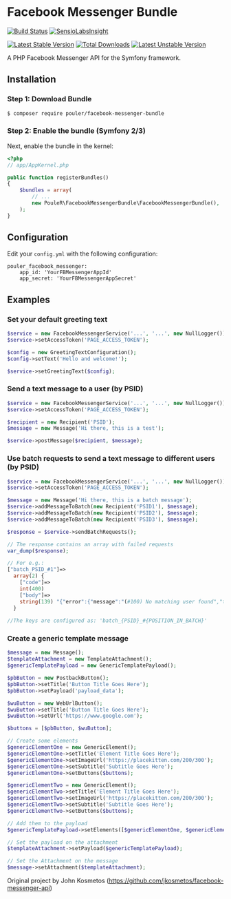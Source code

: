 Facebook Messenger Bundle
=====================
[![Build Status](https://travis-ci.org/PouleR/facebook-messenger-bundle.svg?branch=master)](https://travis-ci.org/PouleR/facebook-messenger-bundle)
[![SensioLabsInsight](https://insight.sensiolabs.com/projects/d73f014e-f193-4c88-a6e0-77f9323d3440/mini.png)](https://insight.sensiolabs.com/projects/d73f014e-f193-4c88-a6e0-77f9323d3440)

[![Latest Stable Version](https://poser.pugx.org/pouler/facebook-messenger-bundle/v/stable)](https://packagist.org/packages/pouler/facebook-messenger-bundle)
[![Total Downloads](https://poser.pugx.org/pouler/facebook-messenger-bundle/downloads)](https://packagist.org/packages/pouler/facebook-messenger-bundle)
[![Latest Unstable Version](https://poser.pugx.org/pouler/facebook-messenger-bundle/v/unstable)](https://packagist.org/packages/pouler/facebook-messenger-bundle)

A PHP Facebook Messenger API for the Symfony framework.

## Installation

### Step 1: Download Bundle

```bash
$ composer require pouler/facebook-messenger-bundle
```

### Step 2: Enable the bundle (Symfony 2/3)

Next, enable the bundle in the kernel:

``` php
<?php
// app/AppKernel.php

public function registerBundles()
{
    $bundles = array(
        // ...
        new PouleR\FacebookMessengerBundle\FacebookMessengerBundle(),
    );
}
```

## Configuration

Edit your `config.yml` with the following configuration:
    
    pouler_facebook_messenger:
		app_id: 'YourFBMessengerAppId'
		app_secret: 'YourFBMessengerAppSecret'
		
## Examples

### Set your default greeting text
``` php
$service = new FacebookMessengerService('...', '...', new NullLogger());
$service->setAccessToken('PAGE_ACCESS_TOKEN');

$config = new GreetingTextConfiguration();
$config->setText('Hello and welcome!');

$service->setGreetingText($config);
```

### Send a text message to a user (by PSID)
``` php
$service = new FacebookMessengerService('...', '...', new NullLogger());
$service->setAccessToken('PAGE_ACCESS_TOKEN');

$recipient = new Recipient('PSID');
$message = new Message('Hi there, this is a test');

$service->postMessage($recipient, $message);
```

### Use batch requests to send a text message to different users (by PSID)
``` php
$service = new FacebookMessengerService('...', '...', new NullLogger());
$service->setAccessToken('PAGE_ACCESS_TOKEN');

$message = new Message('Hi there, this is a batch message');
$service->addMessageToBatch(new Recipient('PSID1'), $message);
$service->addMessageToBatch(new Recipient('PSID2'), $message);
$service->addMessageToBatch(new Recipient('PSID3'), $message);

$response = $service->sendBatchRequests();

// The response contains an array with failed requests
var_dump($response);

// For e.g.:
["batch_PSID_#1"]=>
  array(2) {
    ["code"]=>
    int(400)
    ["body"]=>
    string(139) "{"error":{"message":"(#100) No matching user found","type":"OAuthException","code":100,"error_subcode":123456,"fbtrace_id":"XXXXX"}}"
  }
  
//The keys are configured as: 'batch_{PSID}_#{POSITION_IN_BATCH}'
```

### Create a generic template message
``` php
$message = new Message();
$templateAttachment = new TemplateAttachment();
$genericTemplatePayload = new GenericTemplatePayload();

$pbButton = new PostbackButton();
$pbButton->setTitle('Button Title Goes Here');
$pbButton->setPayload('payload_data');

$wuButton = new WebUrlButton();
$wuButton->setTitle('Button Title Goes Here');
$wuButton->setUrl('https://www.google.com');

$buttons = [$pbButton, $wuButton];

// Create some elements
$genericElementOne = new GenericElement();
$genericElementOne->setTitle('Element Title Goes Here');
$genericElementOne->setImageUrl('https://placekitten.com/200/300');
$genericElementOne->setSubtitle('Subtitle Goes Here');
$genericElementOne->setButtons($buttons);

$genericElementTwo = new GenericElement();
$genericElementTwo->setTitle('Element Title Goes Here');
$genericElementTwo->setImageUrl('https://placekitten.com/200/300');
$genericElementTwo->setSubtitle('Subtitle Goes Here');
$genericElementTwo->setButtons($buttons);

// Add them to the payload
$genericTemplatePayload->setElements([$genericElementOne, $genericElementTwo]);

// Set the payload on the attachment
$templateAttachment->setPayload($genericTemplatePayload);

// Set the Attachment on the message
$message->setAttachment($templateAttachment);
```

Original project by John Kosmetos (https://github.com/jkosmetos/facebook-messenger-api)
